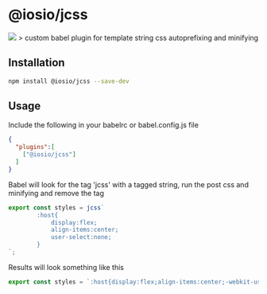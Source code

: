 # @iosio/jcss

<img src="https://img.shields.io/npm/v/@iosio/jcss.svg?style=flat-square"/>
> custom babel plugin for template string css autoprefixing and minifying

## Installation 

```sh
npm install @iosio/jcss --save-dev
```
## Usage

Include the following in your babelrc or babel.config.js file

```json
{
  "plugins":[
    ["@iosio/jcss"]
  ]
}
```

Babel will look for the tag 'jcss' with a tagged string, run the post css and minifying and remove the tag

```js
export const styles = jcss`   
        :host{
            display:flex;
            align-items:center;
            user-select:none;
        }
`;
```

Results will look something like this

```js
export const styles = `:host{display:flex;align-items:center;-webkit-user-select:none;-moz-user-select:none;-ms-user-select:none;user-select:none}`;
```



